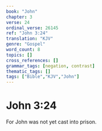```yaml
---
book: "John"
chapter: 3
verse: 24
ordinal_verse: 26145
ref: "John 3:24"
translation: "KJV"
genre: "Gospel"
word_count: 8
topics: []
cross_references: []
grammar_tags: [negation, contrast]
thematic_tags: []
tags: ["Bible","KJV","John"]
---
```


# John 3:24

For John was not yet cast into prison.

